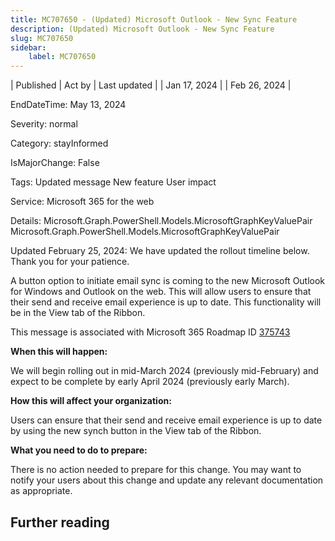 ```yaml
---
title: MC707650 - (Updated) Microsoft Outlook - New Sync Feature
description: (Updated) Microsoft Outlook - New Sync Feature
slug: MC707650
sidebar:
    label: MC707650
---
```



| Published | Act by | Last updated |
| Jan 17, 2024 |  | Feb 26, 2024 |

EndDateTime: May 13, 2024

Severity: normal

Category: stayInformed

IsMajorChange: False

Tags: Updated message New feature User impact

Service: Microsoft 365 for the web

Details: Microsoft.Graph.PowerShell.Models.MicrosoftGraphKeyValuePair Microsoft.Graph.PowerShell.Models.MicrosoftGraphKeyValuePair

<p style="">Updated February 25, 2024: We have updated the rollout timeline below. Thank you for your patience.</p><p style="">A button option to initiate email sync is coming to the new Microsoft Outlook for Windows and Outlook on the web. This will allow users to ensure that their send and receive email experience is up to date. This functionality will be in the View tab of the Ribbon.</p>
<p>This message is associated with Microsoft 365 Roadmap ID <a href="https://www.microsoft.com/microsoft-365/roadmap?filters=&amp;searchterms=375743" target="_blank">375743</a></p>
<p><b>When this will happen:</b></p>

<p>We will begin rolling out in mid-March 2024 (previously mid-February) and expect to be complete by early April 2024 (previously early March).</p><p><b>How this will affect your organization:</b></p><p>Users can ensure that their send and receive email experience is up to date by using the new synch button in the View tab of the Ribbon.</p><p>
</p><p><b>What you need to do to prepare:</b>
</p><p>There is no action needed to prepare for this change. You may want to notify your users about this change and update any relevant documentation as appropriate.</p>

## Further reading
